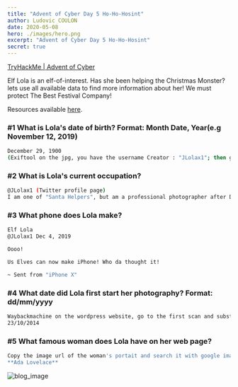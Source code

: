 ```yaml
---
title: "Advent of Cyber Day 5 Ho-Ho-Hosint"
author: Ludovic COULON
date: 2020-05-08
hero: ./images/hero.png
excerpt: "Advent of Cyber Day 5 Ho-Ho-Hosint"
secret: true
---
```


[TryHackMe | Advent of Cyber](https://tryhackme.com/room/25daysofchristmas)

Elf Lola is an elf-of-interest. Has she been helping the Christmas Monster? lets use all available data to find more information about her! We must protect The Best Festival Company!

Resources available [here](https://blog.tryhackme.com/ho-ho/).

### **#1 What is Lola's date of birth? Format: Month Date, Year(e.g November 12, 2019)**

```bash
December 29, 1900
(Exiftool on the jpg, you have the username Creator : "JLolax1"; then go to the user's tweeter page)
```

### **#2 What is Lola's current occupation?**

```bash
@JLolax1 (Twitter profile page)
I am one of "Santa Helpers", but am a professional photographer after December!
```

### **#3 What phone does Lola make?**

```bash
Elf Lola
@JLolax1 Dec 4, 2019

Oooo!

Us Elves can now make iPhone! Who da thought it!

~ Sent from "iPhone X"
```

### **#4 What date did Lola first start her photography? Format: dd/mm/yyyy**

```bash
Waybackmachine on the wordpress website, go to the first scan and substract 5 years
23/10/2014
```

### **#5 What famous woman does Lola have on her web page?**

```bash
Copy the image url of the woman's portait and search it with google image(search)
**Ada Lovelace**
```

<div className="Image__Medium">
  <img src="https://i.imgur.com/a2jjXmH.png" alt="blog_image" />
</div>
